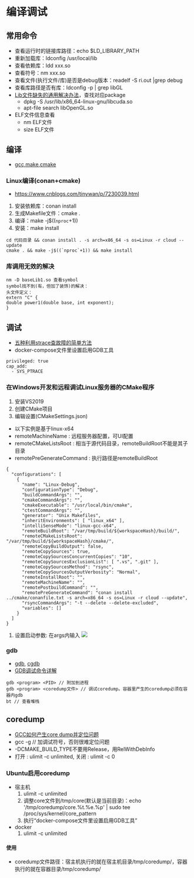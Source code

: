# 编译调试

## 常用命令
* 查看运行时的链接库路径：echo $LD_LIBRARY_PATH
* 重新加载库：ldconfig /usr/local/lib
* 查看依赖库：ldd xxx.so
* 查看符号：nm xxx.so
* 查看文件(执行文件/库)是否是debug版本：readelf -S ri.out |grep debug
*  查看库路径是否有库：ldconfig -p | grep libGL
* [Lib文件缺失的通用解决办法](https://www.jianshu.com/p/289205fae296)，查找对应package
  * dpkg -S /usr/lib/x86_64-linux-gnu/libcuda.so
  * apt-file search libOpenGL.so
* ELF文件信息查看
  * nm ELF文件
  * size ELF文件

## 编译
* [gcc,make,cmake](https://blog.csdn.net/libaineu2004/article/details/77119908)

### Linux编译(conan+cmake)
* https://www.cnblogs.com/tinywan/p/7230039.html

1. 安装依赖库：conan install
1. 生成Makefile文件：cmake .
1. 编译：make -j$((`nproc`+1))
1. 安装：make install

```
cd 代码目录 && conan install . -s arch=x86_64 -s os=Linux -r cloud --update
cmake . && make -j$((`nproc`+1)) && make install
```

### 库调用无效的解决
```
nm -D baseLib1.so 查看symbol
symbol找不到(有，但加了装饰)的解决：
头文件定义：
extern "C" {
double power1(double base, int exponent);
}
```

## 调试
* [五种利用strace查故障的简单方法](https://blog.csdn.net/csdn265/article/details/70050168)
* docker-compose文件里设置启用GDB工具
```
privileged: true
cap_add:
  - SYS_PTRACE
```

### 在Windows开发和远程调试Linux服务器的CMake程序
1. 安装VS2019
1. 创建CMake项目
1. 编辑设置(CMakeSettings.json)
  * 以下实例是基于linux-x64
  * remoteMachineName : 远程服务器配置，可UI配置
  * remoteCMakeListsRoot : 相当于源代码目录，remoteBuildRoot不能是其子目录
  * remotePreGenerateCommand : 执行路径是remoteBuildRoot
```
{
  "configurations": [
    {
      "name": "Linux-Debug",
      "configurationType": "Debug",
      "buildCommandArgs": "",
      "cmakeCommandArgs": "",
      "cmakeExecutable": "/usr/local/bin/cmake",
      "ctestCommandArgs": "",
      "generator": "Unix Makefiles",
      "inheritEnvironments": [ "linux_x64" ],
      "intelliSenseMode": "linux-gcc-x64",
      "remoteBuildRoot": "/var/tmp/build/${workspaceHash}/build/",
      "remoteCMakeListsRoot": "/var/tmp/build/${workspaceHash}/cmake/",
      "remoteCopyBuildOutput": false,
      "remoteCopySources": true,
      "remoteCopySourcesConcurrentCopies": "10",
      "remoteCopySourcesExclusionList": [ ".vs", ".git" ],
      "remoteCopySourcesMethod": "rsync",
      "remoteCopySourcesOutputVerbosity": "Normal",
      "remoteInstallRoot": "",
      "remoteMachineName": "",
      "remotePostbuildCommand": "",
      "remotePreGenerateCommand": "conan install ../cmake/conanfile.txt -s arch=x86_64 -s os=Linux -r cloud --update",
      "rsyncCommandArgs": "-t --delete --delete-excluded",
      "variables": []
    }
  ]
}
```
1. 设置启动参数: 在args内输入
![](./s/common/debug_params.jpg)

### gdb
* [gdb](https://www.cnblogs.com/sting2me/p/7745551.html), [cgdb](https://cgdb.github.io/)
* [GDB调试命令详解](https://blog.csdn.net/Linux7985/article/details/52399439)

```
gdb <program> <PID> // 附加到进程
gdb <program> <coredump文件> // 调试coredump。容器里产生的coredump必须在容器内gdb
bt // 查看堆栈
```

## coredump
* [GCC如何产生core dump并定位问题](https://blog.csdn.net/pbymw8iwm/article/details/7035736)
* gcc -g // 加调试符号，否则很难定位问题
* -DCMAKE_BUILD_TYPE不要用Release，用RelWithDebInfo
* 打开 : ulimit -c unlimited, 关闭 : ulimit -c 0

### Ubuntu启用coredump
* 宿主机
  1. ulimit -c unlimited
  1. 调整core文件到/tmp/core(默认是当前目录)：echo '/tmp/coredump/core.%t.%e.%p' | sudo tee /proc/sys/kernel/core_pattern
  1. 执行“docker-compose文件里设置启用GDB工具”
* docker
  1. ulimit -c unlimited
#### 使用
* coredump文件路径：宿主机执行的就在宿主机目录/tmp/coredump/，容器执行的就在容器目录/tmp/coredump/
